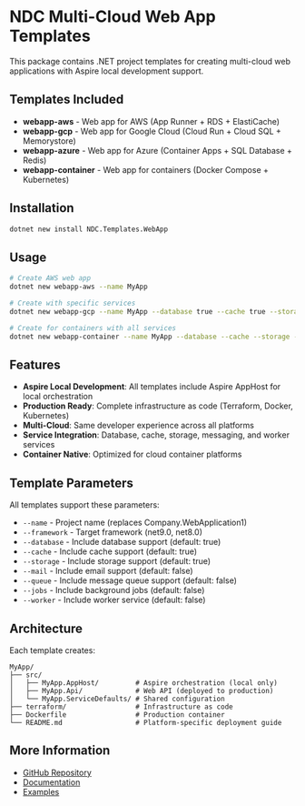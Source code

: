 # NDC Multi-Cloud Web App Templates

This package contains .NET project templates for creating multi-cloud web applications with Aspire local development support.

## Templates Included

- **webapp-aws** - Web app for AWS (App Runner + RDS + ElastiCache)
- **webapp-gcp** - Web app for Google Cloud (Cloud Run + Cloud SQL + Memorystore) 
- **webapp-azure** - Web app for Azure (Container Apps + SQL Database + Redis)
- **webapp-container** - Web app for containers (Docker Compose + Kubernetes)

## Installation

```bash
dotnet new install NDC.Templates.WebApp
```

## Usage

```bash
# Create AWS web app
dotnet new webapp-aws --name MyApp

# Create with specific services
dotnet new webapp-gcp --name MyApp --database true --cache true --storage true

# Create for containers with all services
dotnet new webapp-container --name MyApp --database --cache --storage --mail --queue
```

## Features

- **Aspire Local Development**: All templates include Aspire AppHost for local orchestration
- **Production Ready**: Complete infrastructure as code (Terraform, Docker, Kubernetes)  
- **Multi-Cloud**: Same developer experience across all platforms
- **Service Integration**: Database, cache, storage, messaging, and worker services
- **Container Native**: Optimized for cloud container platforms

## Template Parameters

All templates support these parameters:

- `--name` - Project name (replaces Company.WebApplication1)
- `--framework` - Target framework (net9.0, net8.0)
- `--database` - Include database support (default: true)
- `--cache` - Include cache support (default: true) 
- `--storage` - Include storage support (default: true)
- `--mail` - Include email support (default: false)
- `--queue` - Include message queue support (default: false)
- `--jobs` - Include background jobs (default: false)
- `--worker` - Include worker service (default: false)

## Architecture

Each template creates:

```
MyApp/
├── src/
│   ├── MyApp.AppHost/         # Aspire orchestration (local only)
│   ├── MyApp.Api/             # Web API (deployed to production)
│   └── MyApp.ServiceDefaults/ # Shared configuration
├── terraform/                 # Infrastructure as code
├── Dockerfile                 # Production container
└── README.md                  # Platform-specific deployment guide
```

## More Information

- [GitHub Repository](https://github.com/plsft/noundry-cloud-cli)
- [Documentation](https://github.com/plsft/noundry-cloud-cli/tree/main/docs)
- [Examples](https://github.com/plsft/noundry-cloud-cli/tree/main/examples)